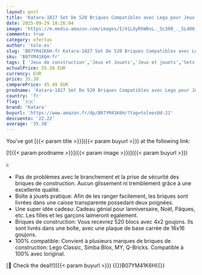 ```yaml
---
layout: post
title: 'Katara-1827 Set De 520 Briques Compatibles avec Lego pour Jeux De Construction  avec Plaque Et Boîte  4260648671659  Marron'
date: 2025-09-29 18:26:04
image: 'https://m.media-amazon.com/images/I/41LOyRhW0vL._SL500_._SL400_.jpg'
comments: true
category: ofertas
author: 'tole.es'
slug: 'B07YM41K6H-fr Katara-1827 Set De 520 Briques Compatibles avec Lego pour...'
sku: 'B07YM41K6H-fr'
tags: [ 'Jeux de construction','Jeux et Jouets','Jeux et jouets','Sets de jeux de construction','katara','lego','🇫🇷', ]
actualPrice: 35.38 EUR
currency: EUR
price: 35.38
comparePrice: 45.49 EUR
prodname: 'Katara-1827 Set De 520 Briques Compatibles avec Lego pour Jeux De Construction  avec Plaque Et Boîte  4260648671659  Marron'
country: 'fr'
flag: '🇫🇷'
brand: 'Katara'
buyurl: 'https://www.amazon.fr/dp/B07YM41K6H/?tag=tolees0d-21'
descuento: '22.22'
average: '35.38'
---
```


You've got [{{< param title >}}]({{< param buyurl >}}) at the following link:

[![{{< param prodname >}}]({{< param image >}})]({{< param buyurl >}})

ℹ️:

- Pas de problèmes avec le branchement et la prise de sécurité des briques de construction. Aucun glissement ni tremblement grâce à une excellente qualité.
- Boîte à jouets pratique: Afin de les ranger facilement, les briques sont livrées dans une caisse transparente possedant deux poignées.
- Une super idée cadeau: Cadeau génial pour lanniversaire, Noël, Pâques, etc. Les filles et les garçons laimeront egalement.
- Briques de construction: Vous recevrez 520 blocs avec 4x2 goujons. Ils sont livrés dans une boîte, avec une plaque de base carrée de 16x16 goujons.
- 100% compatible: Convient à plusieurs marques de briques de construction: Lego Classic, Simba Blox, MY, Q-Bricks. Compatible à 100% avec loriginal.

[🛒 Check the deal!!]({{< param buyurl >}})
{{<world>}}B07YM41K6H{{</world>}}
